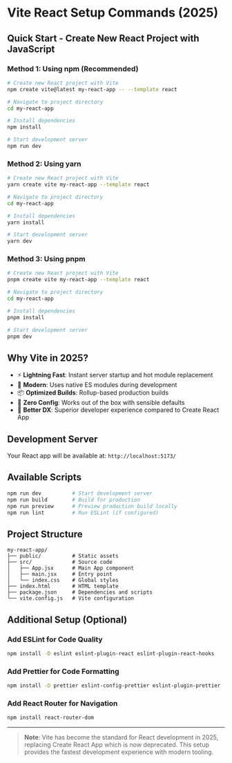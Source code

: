 # Vite React Setup Commands (2025)

## Quick Start - Create New React Project with JavaScript

### Method 1: Using npm (Recommended)

```bash
# Create new React project with Vite
npm create vite@latest my-react-app -- --template react

# Navigate to project directory
cd my-react-app

# Install dependencies
npm install

# Start development server
npm run dev
```

### Method 2: Using yarn

```bash
# Create new React project with Vite
yarn create vite my-react-app --template react

# Navigate to project directory
cd my-react-app

# Install dependencies
yarn install

# Start development server
yarn dev
```

### Method 3: Using pnpm

```bash
# Create new React project with Vite
pnpm create vite my-react-app --template react

# Navigate to project directory
cd my-react-app

# Install dependencies
pnpm install

# Start development server
pnpm dev
```

## Why Vite in 2025?

- ⚡ **Lightning Fast**: Instant server startup and hot module replacement
- 🚀 **Modern**: Uses native ES modules during development
- 📦 **Optimized Builds**: Rollup-based production builds
- 🔧 **Zero Config**: Works out of the box with sensible defaults
- 🎯 **Better DX**: Superior developer experience compared to Create React App

## Development Server

Your React app will be available at: `http://localhost:5173/`

## Available Scripts

```bash
npm run dev          # Start development server
npm run build        # Build for production
npm run preview      # Preview production build locally
npm run lint         # Run ESLint (if configured)
```

## Project Structure

```
my-react-app/
├── public/          # Static assets
├── src/             # Source code
│   ├── App.jsx      # Main App component
│   ├── main.jsx     # Entry point
│   └── index.css    # Global styles
├── index.html       # HTML template
├── package.json     # Dependencies and scripts
└── vite.config.js   # Vite configuration
```

## Additional Setup (Optional)

### Add ESLint for Code Quality

```bash
npm install -D eslint eslint-plugin-react eslint-plugin-react-hooks
```

### Add Prettier for Code Formatting

```bash
npm install -D prettier eslint-config-prettier eslint-plugin-prettier
```

### Add React Router for Navigation

```bash
npm install react-router-dom
```

---

> **Note**: Vite has become the standard for React development in 2025, replacing Create React App which is now deprecated. This setup provides the fastest development experience with modern tooling.
